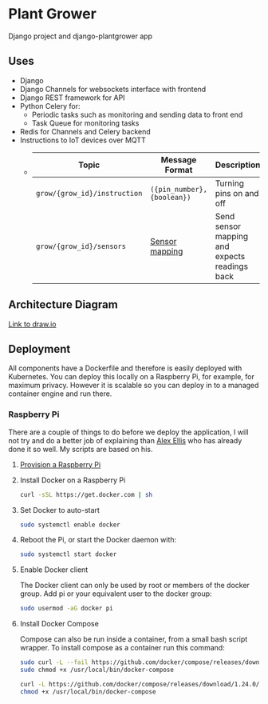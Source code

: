 # Plant Grower
Django project and django-plantgrower app

## Uses
- Django
- Django Channels for websockets interface with frontend
- Django REST framework for API
- Python Celery for:
  - Periodic tasks such as monitoring and sending data to front end
  - Task Queue for monitoring tasks
- Redis for Channels and Celery backend
- Instructions to IoT devices over MQTT
  - | Topic | Message Format | Description |
    |-------|----------------|-------------|
    | `grow/{grow_id}/instruction` | `({pin_number}, {boolean})` | Turning pins on and off |
    | `grow/{grow_id}/sensors` | [Sensor mapping]() | Send sensor mapping and expects readings back |

## Architecture Diagram
[Link to draw.io]()

## Deployment
All components have a Dockerfile and therefore is easily deployed with Kubernetes. You can deploy this locally on a Raspberry Pi, for example, for maximum privacy. However it is scalable so you can deploy in to a managed container engine and run there.

### Raspberry Pi
There are a couple of things to do before we deploy the application, I will not try and do a better job of explaining than [Alex Ellis](https://github.com/alexellis) who has already done it so well. My scripts are based on his.
1. [Provision a Raspberry Pi](https://github.com/ConnorWilliams/provision_raspberry_pi)
2. Install Docker on a Raspberry Pi
    ```bash
    curl -sSL https://get.docker.com | sh
    ```
3. Set Docker to auto-start
    ```bash
    sudo systemctl enable docker
    ```

4. Reboot the Pi, or start the Docker daemon with:
    ```bash
    sudo systemctl start docker
    ```

5. Enable Docker client
   
    The Docker client can only be used by root or members of the docker group. Add pi or your equivalent user to the docker group:
    ```bash
    sudo usermod -aG docker pi
    ```
6. Install Docker Compose
    
    Compose can also be run inside a container, from a small bash script wrapper. To install compose as a container run this command:
    ```bash
    sudo curl -L --fail https://github.com/docker/compose/releases/download/1.24.0/run.sh -o /usr/local/bin/docker-compose
    sudo chmod +x /usr/local/bin/docker-compose
    ```

    ```bash
    curl -L https://github.com/docker/compose/releases/download/1.24.0/docker-compose-`uname -s`-`uname -m` -o /usr/local/bin/docker-compose
    chmod +x /usr/local/bin/docker-compose
    ```